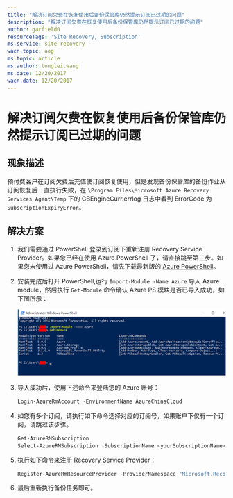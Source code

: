 ```yaml
---
title: "解决订阅欠费在恢复使用后备份保管库仍然提示订阅已过期的问题"
description: "解决订阅欠费在恢复使用后备份保管库仍然提示订阅已过期的问题"
author: garfield0
resourceTags: 'Site Recovery, Subscription'
ms.service: site-recovery
wacn.topic: aog
ms.topic: article
ms.author: tonglei.wang
ms.date: 12/20/2017
wacn.date: 12/20/2017
---
```


# 解决订阅欠费在恢复使用后备份保管库仍然提示订阅已过期的问题

## 现象描述

预付费客户在订阅欠费后充值使订阅恢复使用，但是发现备份保管库的备份作业从订阅恢复后一直执行失败，在 `\Program Files\Microsoft Azure Recovery Services Agent\Temp` 下的 CBEngineCurr.errlog 日志中看到 ErrorCode 为 `SubscriptionExpiryError`。

## 解决方案

1. 我们需要通过 PowerShell 登录到订阅下重新注册 Recovery Service Provider。如果您已经在使用 Azure PowerShell 了，请直接跳至第三步。如果您未使用过 Azure PowerShell，请先下载最新版的 [Azure PowerShell](https://github.com/Azure/azure-powershell/releases)。

2. 安装完成后打开 PowerShell,运行 `Import-Module -Name Azure` 导入 Azure module，然后执行 `Get-Module` 命令确认 Azure PS 模块是否已导入成功，如下图所示：

    ![01](media/aog-site-recovery-error-after-sub-expire-then-recovery/01.png)

3. 导入成功后，使用下述命令来登陆您的 Azure 账号：

    ```PowerShell
    Login-AzureRmAccount -EnvironmentName AzureChinaCloud
    ```
    
4. 如您有多个订阅，请执行如下命令选择对应的订阅号，如果账户下仅有一个订阅，请跳过该步骤。

    ```PowerShell
    Get-AzureRMSubscription
    Select-AzureRMSubscription -SubscriptionName <yourSubscriptionName>
    ```

5. 执行如下命令来注册 Recovery Service Provider：

    ```PowerShell
    Register-AzureRmResourceProvider -ProviderNamespace "Microsoft.RecoveryServices"
    ```

6. 最后重新执行备份任务即可。